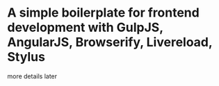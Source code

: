 A simple boilerplate for frontend development with GulpJS, AngularJS, Browserify, Livereload, Stylus
===========================================================

more details later
